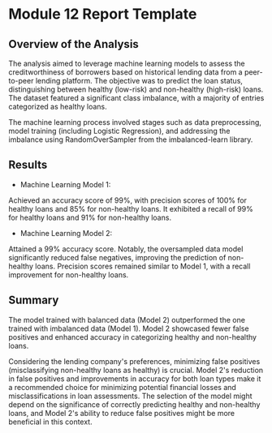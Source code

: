 # Module 12 Report Template

## Overview of the Analysis

The analysis aimed to leverage machine learning models to assess the creditworthiness of borrowers based on historical lending data from a peer-to-peer lending platform. The objective was to predict the loan status, distinguishing between healthy (low-risk) and non-healthy (high-risk) loans. The dataset featured a significant class imbalance, with a majority of entries categorized as healthy loans.

The machine learning process involved stages such as data preprocessing, model training (including Logistic Regression), and addressing the imbalance using RandomOverSampler from the imbalanced-learn library.

## Results

* Machine Learning Model 1:

Achieved an accuracy score of 99%, with precision scores of 100% for healthy loans and 85% for non-healthy loans. It exhibited a recall of 99% for healthy loans and 91% for non-healthy loans.

* Machine Learning Model 2:

Attained a 99% accuracy score. Notably, the oversampled data model significantly reduced false negatives, improving the prediction of non-healthy loans. Precision scores remained similar to Model 1, with a recall improvement for non-healthy loans.

## Summary

The model trained with balanced data (Model 2) outperformed the one trained with imbalanced data (Model 1). Model 2 showcased fewer false positives and enhanced accuracy in categorizing healthy and non-healthy loans.

Considering the lending company's preferences, minimizing false positives (misclassifying non-healthy loans as healthy) is crucial. Model 2's reduction in false positives and improvements in accuracy for both loan types make it a recommended choice for minimizing potential financial losses and misclassifications in loan assessments. The selection of the model might depend on the significance of correctly predicting healthy and non-healthy loans, and Model 2's ability to reduce false positives might be more beneficial in this context.
